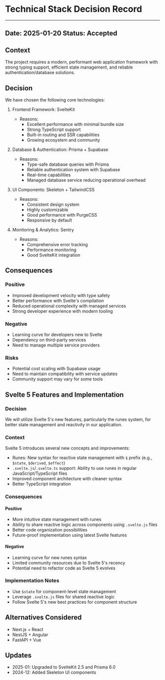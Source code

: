 # Technical Stack Decision Record

---
Date: 2025-01-20
Status: Accepted
---

## Context
The project requires a modern, performant web application framework with strong typing support, efficient state management, and reliable authentication/database solutions.

## Decision
We have chosen the following core technologies:

1. Frontend Framework: SvelteKit
   - Reasons:
     - Excellent performance with minimal bundle size
     - Strong TypeScript support
     - Built-in routing and SSR capabilities
     - Growing ecosystem and community

2. Database & Authentication: Prisma + Supabase
   - Reasons:
     - Type-safe database queries with Prisma
     - Reliable authentication system with Supabase
     - Real-time capabilities
     - Managed database service reducing operational overhead

3. UI Components: Skeleton + TailwindCSS
   - Reasons:
     - Consistent design system
     - Highly customizable
     - Good performance with PurgeCSS
     - Responsive by default

4. Monitoring & Analytics: Sentry
   - Reasons:
     - Comprehensive error tracking
     - Performance monitoring
     - Good SvelteKit integration

## Consequences

### Positive
- Improved development velocity with type safety
- Better performance with Svelte's compilation
- Reduced operational complexity with managed services
- Strong developer experience with modern tooling

### Negative
- Learning curve for developers new to Svelte
- Dependency on third-party services
- Need to manage multiple service providers

### Risks
- Potential cost scaling with Supabase usage
- Need to maintain compatibility with service updates
- Community support may vary for some tools

## Svelte 5 Features and Implementation

### Decision
We will utilize Svelte 5's new features, particularly the runes system, for better state management and reactivity in our application.

### Context
Svelte 5 introduces several new concepts and improvements:
- Runes: New syntax for reactive state management with `$` prefix (e.g., `$state`, `$derived`, `$effect`)
- `.svelte.js`/`.svelte.ts` support: Ability to use runes in regular JavaScript/TypeScript files
- Improved component architecture with cleaner syntax
- Better TypeScript integration

### Consequences
#### Positive
- More intuitive state management with runes
- Ability to share reactive logic across components using `.svelte.js` files
- Better code organization possibilities
- Future-proof implementation using latest Svelte features

#### Negative
- Learning curve for new runes syntax
- Limited community resources due to Svelte 5's recency
- Potential need to refactor code as Svelte 5 evolves

### Implementation Notes
- Use `$state` for component-level state management
- Leverage `.svelte.js` files for shared reactive logic
- Follow Svelte 5's new best practices for component structure

## Alternatives Considered
- Next.js + React
- NestJS + Angular
- FastAPI + Vue

## Updates
- 2025-01: Upgraded to SvelteKit 2.5 and Prisma 6.0
- 2024-12: Added Skeleton UI components
